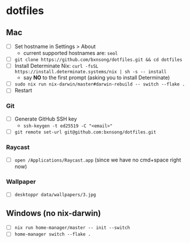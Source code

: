 # dotfiles

## Mac

- [ ] Set hostname in Settings > About
  - current supported hostnames are: `seol`
- [ ] `git clone https://github.com/bxnsong/dotfiles.git && cd dotfiles`
- [ ] Install Determinate Nix: `curl -fsSL https://install.determinate.systems/nix | sh -s -- install`
  - say **NO** to the first prompt (asking you to install Determinate)
- [ ] `sudo nix run nix-darwin/master#darwin-rebuild -- switch --flake .`
- [ ] Restart

### Git

- [ ] Generate GitHub SSH key
  - `ssh-keygen -t ed25519 -C "<email>"`
- [ ] `git remote set-url git@github.com:bxnsong/dotfiles.git`

### Raycast

- [ ] `open /Applications/Raycast.app` (since we have no cmd+space right now)

### Wallpaper

- [ ] `desktoppr data/wallpapers/3.jpg`

## Windows (no nix-darwin)

- [ ] `nix run home-manager/master -- init --switch`
- [ ] `home-manager switch --flake .`
